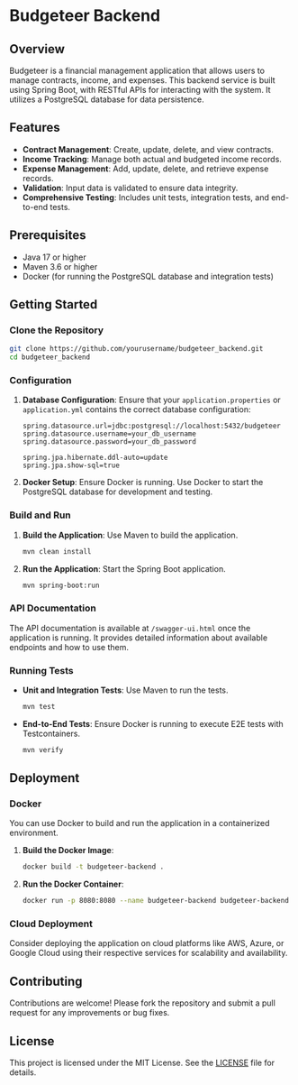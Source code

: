 
# Budgeteer Backend

## Overview

Budgeteer is a financial management application that allows users to manage contracts, income, and expenses. This backend service is built using Spring Boot, with RESTful APIs for interacting with the system. It utilizes a PostgreSQL database for data persistence.

## Features

- **Contract Management**: Create, update, delete, and view contracts.
- **Income Tracking**: Manage both actual and budgeted income records.
- **Expense Management**: Add, update, delete, and retrieve expense records.
- **Validation**: Input data is validated to ensure data integrity.
- **Comprehensive Testing**: Includes unit tests, integration tests, and end-to-end tests.

## Prerequisites

- Java 17 or higher
- Maven 3.6 or higher
- Docker (for running the PostgreSQL database and integration tests)

## Getting Started

### Clone the Repository

```bash
git clone https://github.com/yourusername/budgeteer_backend.git
cd budgeteer_backend
```

### Configuration

1. **Database Configuration**: Ensure that your `application.properties` or `application.yml` contains the correct database configuration:

   ```properties
   spring.datasource.url=jdbc:postgresql://localhost:5432/budgeteer
   spring.datasource.username=your_db_username
   spring.datasource.password=your_db_password

   spring.jpa.hibernate.ddl-auto=update
   spring.jpa.show-sql=true
   ```

2. **Docker Setup**: Ensure Docker is running. Use Docker to start the PostgreSQL database for development and testing.

### Build and Run

1. **Build the Application**: Use Maven to build the application.

   ```bash
   mvn clean install
   ```

2. **Run the Application**: Start the Spring Boot application.

   ```bash
   mvn spring-boot:run
   ```

### API Documentation

The API documentation is available at `/swagger-ui.html` once the application is running. It provides detailed information about available endpoints and how to use them.

### Running Tests

- **Unit and Integration Tests**: Use Maven to run the tests.

  ```bash
  mvn test
  ```

- **End-to-End Tests**: Ensure Docker is running to execute E2E tests with Testcontainers.

  ```bash
  mvn verify
  ```

## Deployment

### Docker

You can use Docker to build and run the application in a containerized environment.

1. **Build the Docker Image**:

   ```bash
   docker build -t budgeteer-backend .
   ```

2. **Run the Docker Container**:

   ```bash
   docker run -p 8080:8080 --name budgeteer-backend budgeteer-backend
   ```

### Cloud Deployment

Consider deploying the application on cloud platforms like AWS, Azure, or Google Cloud using their respective services for scalability and availability.

## Contributing

Contributions are welcome! Please fork the repository and submit a pull request for any improvements or bug fixes.

## License

This project is licensed under the MIT License. See the [LICENSE](LICENSE) file for details.

[//]: # (## Contact)

[//]: # ()
[//]: # (For questions or support, please contact [your.email@example.com]&#40;mailto:your.email@example.com&#41;.)
